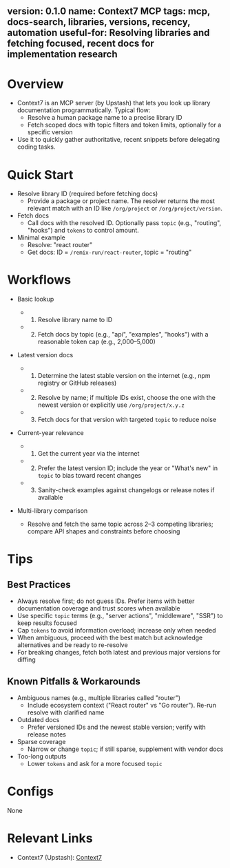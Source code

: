 version: 0.1.0
name: Context7 MCP
tags: mcp, docs-search, libraries, versions, recency, automation
useful-for: Resolving libraries and fetching focused, recent docs for implementation research
---

# Overview
- Context7 is an MCP server (by Upstash) that lets you look up library documentation programmatically. Typical flow:
  - Resolve a human package name to a precise library ID
  - Fetch scoped docs with topic filters and token limits, optionally for a specific version
- Use it to quickly gather authoritative, recent snippets before delegating coding tasks.

# Quick Start
- Resolve library ID (required before fetching docs)
  - Provide a package or project name. The resolver returns the most relevant match with an ID like `/org/project` or `/org/project/version`.
- Fetch docs
  - Call docs with the resolved ID. Optionally pass `topic` (e.g., "routing", "hooks") and `tokens` to control amount.
- Minimal example
  - Resolve: "react router"
  - Get docs: ID = `/remix-run/react-router`, topic = "routing"

# Workflows
- Basic lookup
  - 1) Resolve library name to ID
  - 2) Fetch docs by topic (e.g., "api", "examples", "hooks") with a reasonable token cap (e.g., 2,000–5,000)

- Latest version docs
  - 1) Determine the latest stable version on the internet (e.g., npm registry or GitHub releases)
  - 2) Resolve by name; if multiple IDs exist, choose the one with the newest version or explicitly use `/org/project/x.y.z`
  - 3) Fetch docs for that version with targeted `topic` to reduce noise

- Current-year relevance
  - 1) Get the current year via the internet
  - 2) Prefer the latest version ID; include the year or "What's new" in `topic` to bias toward recent changes
  - 3) Sanity-check examples against changelogs or release notes if available

- Multi-library comparison
  - Resolve and fetch the same topic across 2–3 competing libraries; compare API shapes and constraints before choosing

# Tips
## Best Practices
- Always resolve first; do not guess IDs. Prefer items with better documentation coverage and trust scores when available
- Use specific `topic` terms (e.g., "server actions", "middleware", "SSR") to keep results focused
- Cap `tokens` to avoid information overload; increase only when needed
- When ambiguous, proceed with the best match but acknowledge alternatives and be ready to re-resolve
- For breaking changes, fetch both latest and previous major versions for diffing

## Known Pitfalls & Workarounds
- Ambiguous names (e.g., multiple libraries called "router")
  - Include ecosystem context ("React router" vs "Go router"). Re-run resolve with clarified name
- Outdated docs
  - Prefer versioned IDs and the newest stable version; verify with release notes
- Sparse coverage
  - Narrow or change `topic`; if still sparse, supplement with vendor docs
- Too-long outputs
  - Lower `tokens` and ask for a more focused `topic`

# Configs
None

# Relevant Links
- Context7 (Upstash): [Context7](https://context7.com/)